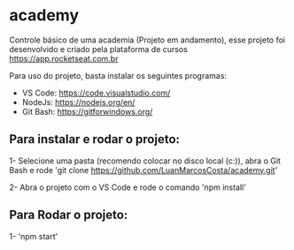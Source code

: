 # academy
Controle básico de uma academia (Projeto em andamento), esse projeto foi desenvolvido e criado pela plataforma de cursos https://app.rocketseat.com.br

Para uso do projeto, basta instalar os seguintes programas: 
   * VS Code:  https://code.visualstudio.com/
   * NodeJs:   https://nodejs.org/en/
   * Git Bash: https://gitforwindows.org/
   
 ## Para instalar e rodar o projeto:
 
   1- Selecione uma pasta (recomendo colocar no disco local (c:)), abra o Git Bash e rode 'git clone https://github.com/LuanMarcosCosta/academy.git'
   
   2- Abra o projeto com o VS Code e rode o comando 'npm install'

 ## Para Rodar o projeto: 

  1- 'npm start'
